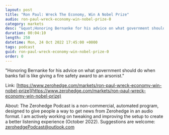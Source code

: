 ```yaml
---
layout: post
title: "Ron Paul: Wreck The Economy, Win A Nobel Prize"
audio: ron-paul-wreck-economy-win-nobel-prize-0
category: markets
desc: "&quot;Honoring Bernanke for his advice on what government should do when banks fail is like giving a fire safety award to an arsonist.&quot;"
duration: 00:04:10
length: 250
datetime: Mon, 24 Oct 2022 17:45:00 +0000
tags: podcast
guid: ron-paul-wreck-economy-win-nobel-prize-0
order: 0
---
```

&quot;Honoring Bernanke for his advice on what government should do when banks fail is like giving a fire safety award to an arsonist.&quot;

Link: [https://www.zerohedge.com/markets/ron-paul-wreck-economy-win-nobel-prize](https://www.zerohedge.com/markets/ron-paul-wreck-economy-win-nobel-prize)

About: The Zerohedge Podcast is a non-commercial, automated program, designed to give people a way to get news from Zerohedge in an audio format.  I am actively working on tweaking and improving the setup to create a better listening experience (October 2022).  Suggestions are welcome: [zerohedgePodcast@outlook.com](mailto:zerohedgePodcast@outlook.com)